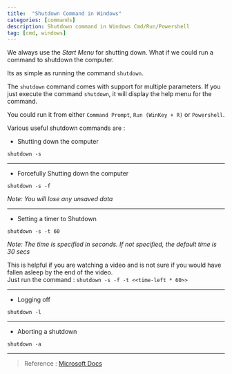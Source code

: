 ```yaml
---
title:  "Shutdown Command in Windows"
categories: [commands]
description: Shutdown command in Windows Cmd/Run/Powershell
tag: [cmd, windows]
---
```


We always use the _Start Menu_ for shutting down. What if we could run a command to shutdown the computer.  

Its as simple as running the command `shutdown`.  

The `shutdown` command comes with support for multiple parameters. If you just execute the command `shutdown`, it will display the help menu for the command.

You could run it from either `Command Prompt`, `Run (WinKey + R)` or `Powershell`.

Various useful shutdown commands are :

  
* Shutting down the computer

``` 
shutdown -s
```

-------------------------

* Forcefully Shutting down the computer

``` 
shutdown -s -f
```

_Note: You will lose any unsaved data_

-------------------------

* Setting a timer to Shutdown

``` 
shutdown -s -t 60
```

_Note: The time is specified in seconds. If not specified, the default time is 30 secs_

This is helpful if you are watching a video and is not sure if you would have fallen asleep by the end of the video.  
Just run the command : `shutdown -s -f -t <<time-left * 60>>`

-------------------------

* Logging off

``` 
shutdown -l
```

-------------------------

* Aborting a shutdown

``` 
shutdown -a
```

-------------------------

> Reference : [Microsoft Docs](https://docs.microsoft.com/en-us/windows-server/administration/windows-commands/shutdown)